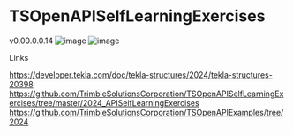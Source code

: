 # TSOpenAPISelfLearningExercises
v0.00.0.0.14
![image](https://github.com/user-attachments/assets/a817e42b-8ecc-4b04-89be-86ed6e579942)
![image](https://github.com/user-attachments/assets/514762a3-56ab-4212-94d9-9d5880bfd533)

Links 

https://developer.tekla.com/doc/tekla-structures/2024/tekla-structures-20398
https://github.com/TrimbleSolutionsCorporation/TSOpenAPISelfLearningExercises/tree/master/2024_APISelfLearningExercises
https://github.com/TrimbleSolutionsCorporation/TSOpenAPIExamples/tree/2024
